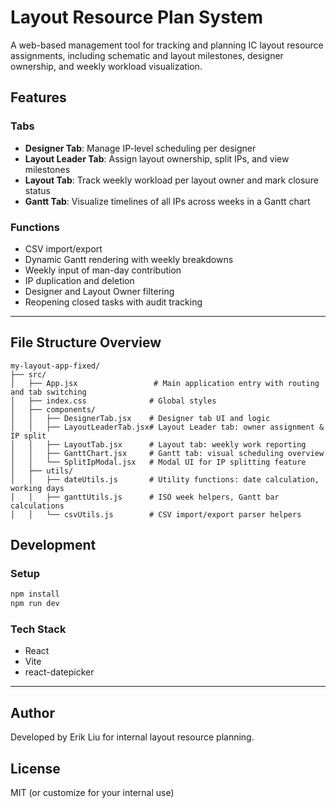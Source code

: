 # Layout Resource Plan System

A web-based management tool for tracking and planning IC layout resource assignments, including schematic and layout milestones, designer ownership, and weekly workload visualization.

## Features

### Tabs

* **Designer Tab**: Manage IP-level scheduling per designer
* **Layout Leader Tab**: Assign layout ownership, split IPs, and view milestones
* **Layout Tab**: Track weekly workload per layout owner and mark closure status
* **Gantt Tab**: Visualize timelines of all IPs across weeks in a Gantt chart

### Functions

* CSV import/export
* Dynamic Gantt rendering with weekly breakdowns
* Weekly input of man-day contribution
* IP duplication and deletion
* Designer and Layout Owner filtering
* Reopening closed tasks with audit tracking

---

## File Structure Overview

```
my-layout-app-fixed/
├── src/
│   ├── App.jsx                 # Main application entry with routing and tab switching
│   ├── index.css              # Global styles
│   ├── components/
│   │   ├── DesignerTab.jsx    # Designer tab UI and logic
│   │   ├── LayoutLeaderTab.jsx# Layout Leader tab: owner assignment & IP split
│   │   ├── LayoutTab.jsx      # Layout tab: weekly work reporting
│   │   ├── GanttChart.jsx     # Gantt tab: visual scheduling overview
│   │   └── SplitIpModal.jsx   # Modal UI for IP splitting feature
│   ├── utils/
│   │   ├── dateUtils.js       # Utility functions: date calculation, working days
│   │   ├── ganttUtils.js      # ISO week helpers, Gantt bar calculations
│   │   └── csvUtils.js        # CSV import/export parser helpers
```

## Development

### Setup

```bash
npm install
npm run dev
```

### Tech Stack

* React
* Vite
* react-datepicker

---

## Author

Developed by Erik Liu for internal layout resource planning.

## License

MIT (or customize for your internal use)
